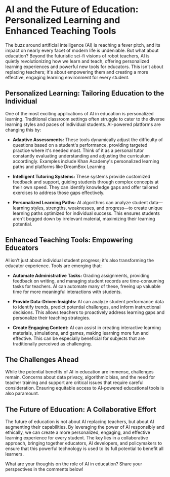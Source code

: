 # AI and the Future of Education: Personalized Learning and Enhanced Teaching Tools

The buzz around artificial intelligence (AI) is reaching a fever pitch, and its impact on nearly every facet of modern life is undeniable.  But what about education?  Beyond the futuristic sci-fi visions of robot teachers, AI is quietly revolutionizing how we learn and teach, offering personalized learning experiences and powerful new tools for educators.  This isn't about replacing teachers; it's about empowering them and creating a more effective, engaging learning environment for every student.


## Personalized Learning: Tailoring Education to the Individual

One of the most exciting applications of AI in education is personalized learning.  Traditional classroom settings often struggle to cater to the diverse learning styles and paces of individual students. AI-powered platforms are changing this by:

* **Adaptive Assessments:**  These tools dynamically adjust the difficulty of questions based on a student's performance, providing targeted practice where it's needed most.  Think of it as a personal tutor constantly evaluating understanding and adjusting the curriculum accordingly.  Examples include Khan Academy's personalized learning paths and platforms like DreamBox Learning.

* **Intelligent Tutoring Systems:** These systems provide customized feedback and support, guiding students through complex concepts at their own speed.  They can identify knowledge gaps and offer tailored exercises to address those gaps effectively.

* **Personalized Learning Paths:**  AI algorithms can analyze student data—learning styles, strengths, weaknesses, and progress—to create unique learning paths optimized for individual success. This ensures students aren't bogged down by irrelevant material, maximizing their learning potential.


## Enhanced Teaching Tools: Empowering Educators

AI isn't just about individual student progress; it's also transforming the educator experience.  Tools are emerging that:

* **Automate Administrative Tasks:** Grading assignments, providing feedback on writing, and managing student records are time-consuming tasks for teachers. AI can automate many of these, freeing up valuable time for more meaningful interactions with students.

* **Provide Data-Driven Insights:**  AI can analyze student performance data to identify trends, predict potential challenges, and inform instructional decisions. This allows teachers to proactively address learning gaps and personalize their teaching strategies.

* **Create Engaging Content:** AI can assist in creating interactive learning materials, simulations, and games, making learning more fun and effective.  This can be especially beneficial for subjects that are traditionally perceived as challenging.


## The Challenges Ahead

While the potential benefits of AI in education are immense, challenges remain.  Concerns about data privacy, algorithmic bias, and the need for teacher training and support are critical issues that require careful consideration.  Ensuring equitable access to AI-powered educational tools is also paramount.


## The Future of Education: A Collaborative Effort

The future of education is not about AI replacing teachers, but about AI augmenting their capabilities.  By leveraging the power of AI responsibly and ethically, we can create a more personalized, engaging, and effective learning experience for every student.  The key lies in a collaborative approach, bringing together educators, AI developers, and policymakers to ensure that this powerful technology is used to its full potential to benefit all learners.

What are your thoughts on the role of AI in education?  Share your perspectives in the comments below!
